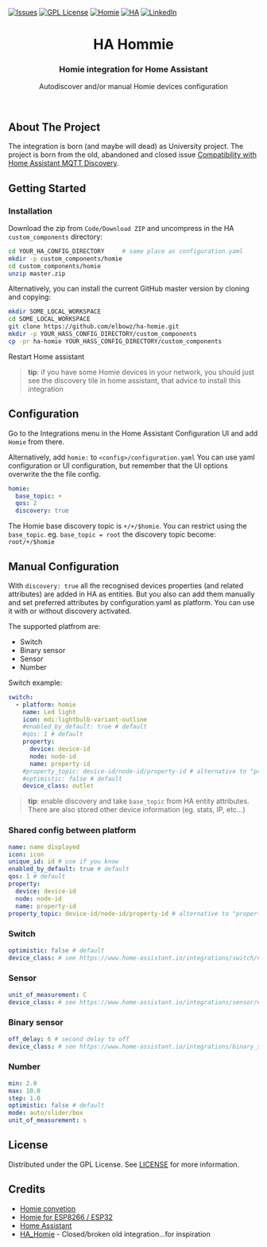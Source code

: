 [![Issues][issues-shield]][issues-url]
[![GPL License][license-shield]][license-url]
[![Homie][homie-shield]][homie-url]
[![HA][ha-shield]][ha-url]
[![LinkedIn][linkedin-shield]][linkedin-url]

<p align="center">
<h1 align="center">HA Hommie</h1>
<h3 align="center">Homie integration for Home Assistant</h3>

  <p align="center">
    Autodiscover and/or manual Homie devices configuration
  </p>

</p>
<br />

## About The Project

The integration is born (and maybe will dead) as University project. The project is born from the old, abandoned and closed issue [Compatibility with Home Assistant MQTT Discovery](https://github.com/homieiot/homie-esp8266/issues/306).

## Getting Started

### Installation

Download the zip from `Code/Download ZIP` and uncompress in the HA `custom_components` directory:

```bash
cd YOUR_HA_CONFIG_DIRECTORY		# same place as configuration.yaml
mkdir -p custom_components/homie
cd custom_components/homie
unzip master.zip
```

Alternatively, you can install the current GitHub master version by cloning and copying:

```bash
mkdir SOME_LOCAL_WORKSPACE
cd SOME_LOCAL_WORKSPACE
git clone https://github.com/elbowz/ha-homie.git
mkdir -p YOUR_HASS_CONFIG_DIRECTORY/custom_components
cp -pr ha-homie YOUR_HASS_CONFIG_DIRECTORY/custom_components
```

Restart Home assistant

> **tip**: if you have some Homie devices in your network, you should just see the discovery tile in home assistant, that advice to install this integration

## Configuration

Go to the Integrations menu in the Home Assistant Configuration UI and add `Homie` from there.

Alternatively, add `homie:` to `<config>/configuration.yaml`
You can use yaml configuration or UI configuration, but remember that the UI options overwrite the the file config.

```yaml
homie:
  base_topic: +
  qos: 2
  discovery: true
```

The Homie base discovery topic is `+/+/$homie`. You can restrict using the `base_topic`.
eg. `base_topic = root` the discovery topic become: `root/+/$homie`

## Manual Configuration

With `discovery: true` all the recognised devices properties (and related attributes) are added in HA as entities. But you also can add them manually and set preferred attributes by configuration.yaml as platform. You can use it with or without discovery activated.

The supported platfrom are:

- Switch
- Binary sensor
- Sensor
- Number

Switch example:

```yaml
switch:
  - platform: homie
    name: Led light
    icon: mdi:lightbulb-variant-outline
    #enabled_by_default: true # default
    #qos: 1 # default
    property:
      device: device-id
      node: node-id
      name: property-id
    #property_topic: device-id/node-id/property-id # alternative to "property"
    #optimistic: false # default
    device_class: outlet
```

> **tip**: enable discovery and take `base_topic` from HA entity attributes. There are also stored other device information (eg. stats, IP, etc...)

### Shared config between platform

```yaml
name: name displayed
icon: icon
unique_id: id # use if you know
enabled_by_default: true # default
qos: 1 # default
property:
  device: device-id
  node: node-id
  name: property-id
property_topic: device-id/node-id/property-id # alternative to "property"
```

### Switch

```yaml
optimistic: false # default
device_class: # see https://www.home-assistant.io/integrations/switch/#device-class
```

### Sensor

```yaml
unit_of_measurement: C
device_class: # see https://www.home-assistant.io/integrations/sensor/#device-class
```

### Binary sensor

```yaml
off_delay: 6 # second delay to off
device_class: # see https://www.home-assistant.io/integrations/binary_sensor/#device-class
```

### Number

```yaml
min: 2.0
max: 10.0
step: 1.0
optimistic: false # default
mode: auto/slider/box
unit_of_measurement: s
```

## License

Distributed under the GPL License. See [LICENSE][license-url] for more information.

## Credits

- [Homie convetion](https://homieiot.github.io/)
- [Homie for ESP8266 / ESP32](https://github.com/homieiot/homie-esp8266)
- [Home Assistant](https://www.home-assistant.io/)
- [HA_Homie](https://github.com/nerdfirefighter/HA_Homie) - Closed/broken old integration...for inspiration

[issues-shield]: https://img.shields.io/github/issues/elbowz/ha-homie.svg?style=for-the-badge
[issues-url]: https://github.com/elbowz/ha-homie/issues
[license-shield]: https://img.shields.io/github/license/elbowz/ha-homie.svg?style=for-the-badge
[license-url]: /LICENSE.txt
[linkedin-shield]: https://img.shields.io/badge/-LinkedIn-black.svg?style=for-the-badge&logo=linkedin&colorB=555
[linkedin-url]: https://www.linkedin.com/in/emanuele-palombo/
[homie-shield]: https://img.shields.io/static/v1?label=Powered&message=Homie&style=for-the-badge&color=informational
[ha-shield]: https://img.shields.io/static/v1?label=Powered&message=Homeassistant&style=for-the-badge&color=informational
[homie-url]: https://github.com/homieiot/homie-esp8266
[ha-url]: https://www.home-assistant.io/
